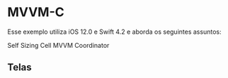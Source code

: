 # MVVM-C

Esse exemplo utiliza iOS 12.0 e Swift 4.2 e aborda os seguintes assuntos:

Self Sizing Cell
MVVM
Coordinator

## Telas


